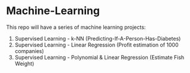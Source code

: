 # Machine-Learning

This repo will have a series of machine learning projects:

<ol type = "1">
  <li> Supervised Learning - k-NN (Predicting-If-A-Person-Has-Diabetes)</li>
  <li> Supervised Learning - Linear Regression (Profit estimation of 1000 companies)</li>
  <li> Supervised Learning - Polynomial & Linear Regression (Estimate Fish Weight) </li>
</ol>


